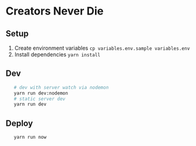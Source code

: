 # Creators Never Die

## Setup

1. Create environment variables `cp variables.env.sample variables.env`
2. Install dependencies `yarn install`

## Dev

```bash
   # dev with server watch via nodemon
   yarn run dev:nodemon
   # static server dev
   yarn run dev
```

## Deploy

```bash
   yarn run now
```
